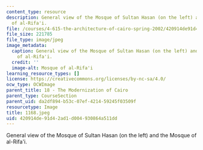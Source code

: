 ```yaml
---
content_type: resource
description: General view of the Mosque of Sultan Hasan (on the left) and the Mosque
  of al-Rifa'i.
file: /courses/4-615-the-architecture-of-cairo-spring-2002/420914de91d42ad1d004930864a511dd_1168.jpeg
file_size: 221785
file_type: image/jpeg
image_metadata:
  caption: General view of the Mosque of Sultan Hasan (on the left) and the Mosque
    of al-Rifa'i.
  credit: ''
  image-alt: Mosque of al-Rifa'i
learning_resource_types: []
license: https://creativecommons.org/licenses/by-nc-sa/4.0/
ocw_type: OCWImage
parent_title: 18 - The Modernization of Cairo
parent_type: CourseSection
parent_uid: da2df894-b53c-07ef-4214-59245f03509f
resourcetype: Image
title: 1168.jpeg
uid: 420914de-91d4-2ad1-d004-930864a511dd
---
```

General view of the Mosque of Sultan Hasan (on the left) and the Mosque of al-Rifa'i.